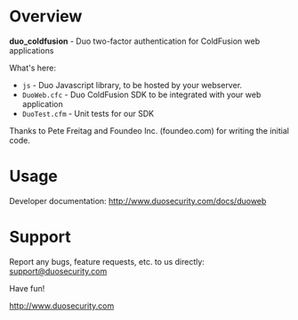 # Overview

**duo_coldfusion** - Duo two-factor authentication for ColdFusion web applications

What's here:

* `js` - Duo Javascript library, to be hosted by your webserver.
* `DuoWeb.cfc` - Duo ColdFusion SDK to be integrated with your web application
* `DuoTest.cfm` -  Unit tests for our SDK

Thanks to Pete Freitag and Foundeo Inc. (foundeo.com) for writing the
initial code.

# Usage

Developer documentation: <http://www.duosecurity.com/docs/duoweb>

# Support

Report any bugs, feature requests, etc. to us directly:
support@duosecurity.com

Have fun!

<http://www.duosecurity.com>
